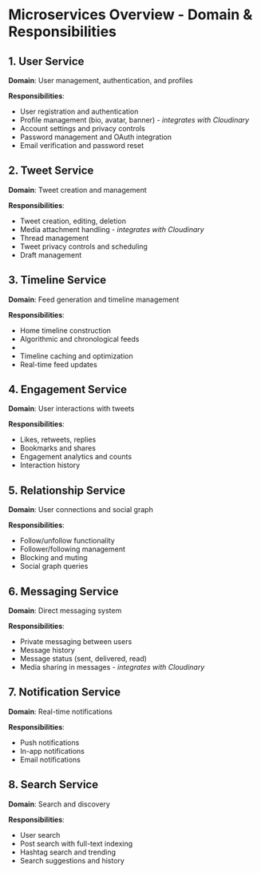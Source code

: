 # Microservices Overview - Domain & Responsibilities

## 1. User Service

**Domain**: User management, authentication, and profiles

**Responsibilities**:

- User registration and authentication
- Profile management (bio, avatar, banner) - _integrates with Cloudinary_
- Account settings and privacy controls
- Password management and OAuth integration
- Email verification and password reset

## 2. Tweet Service

**Domain**: Tweet creation and management

**Responsibilities**:

- Tweet creation, editing, deletion
- Media attachment handling - _integrates with Cloudinary_
- Thread management
- Tweet privacy controls and scheduling
- Draft management

## 3. Timeline Service

**Domain**: Feed generation and timeline management

**Responsibilities**:

- Home timeline construction
- Algorithmic and chronological feeds
-
- Timeline caching and optimization
- Real-time feed updates

## 4. Engagement Service

**Domain**: User interactions with tweets

**Responsibilities**:

- Likes, retweets, replies
- Bookmarks and shares
- Engagement analytics and counts
- Interaction history

## 5. Relationship Service

**Domain**: User connections and social graph

**Responsibilities**:

- Follow/unfollow functionality
- Follower/following management
- Blocking and muting
- Social graph queries

## 6. Messaging Service

**Domain**: Direct messaging system

**Responsibilities**:

- Private messaging between users
- Message history
- Message status (sent, delivered, read)
- Media sharing in messages - _integrates with Cloudinary_

## 7. Notification Service

**Domain**: Real-time notifications

**Responsibilities**:

- Push notifications
- In-app notifications
- Email notifications

## 8. Search Service

**Domain**: Search and discovery

**Responsibilities**:

- User search
- Post search with full-text indexing
- Hashtag search and trending
- Search suggestions and history
